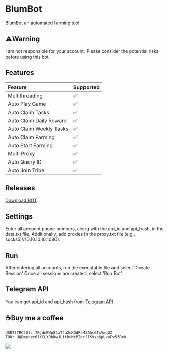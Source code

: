 # BlumBot
BlumBot an automated farming tool

## ⚠️Warning
I am not responsible for your account. Please consider the potential risks before using this bot.

## Features
| Feature                   | Supported |
| :------------------------ | :-------- |
| Multithreading            | ✅        |
| Auto Play Game            | ✅        |
| Auto Claim Tasks          | ✅        |
| Auto Claim Daily Reward   | ✅        |
| Auto Claim Weekly Tasks   | ✅        |
| Auto Claim Farming        | ✅        |
| Auto Start Farming        | ✅        |
| Multi Proxy               | ✅        |
| Auto Query ID             | ✅        |
| Auto Join Tribe           | ✅        |

## Releases
[Download BOT](https://github.com/glad-tidings/BlumBot/releases)

## Settings
Enter all account phone numbers, along with the api_id and api_hash, in the data.txt file. Additionally, add proxies in the proxy.txt file (e.g., socks5://10.10.10.10:1080).

## Run
After entering all accounts, run the executable file and select 'Create Session' Once all sessions are created, select 'Run Bot'.

## Telegram API
You can get api_id and api_hash from [Telegram API](https://my.telegram.org)

## ☕Buy me a coffee
```
USDT(TRC20): TRjdnBWpS1xT4a2oKQdFsM3AAc6TxVmqGZ
TON: UQBmpnet6lYCLXObDwJLitDuMcPIocJIKVxg6pLvaFv5fRmO
```

![](http://visit.parselecom.com/Api/Visit/glad-tidings/BlumBot/CF3476)
